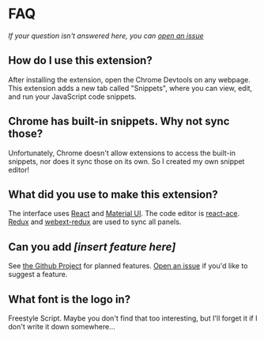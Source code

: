 # FAQ

_If your question isn't answered here, you can [open an issue](https://github.com/SidneyNemzer/snippets/issues/new)_

## How do I use this extension?

After installing the extension, open the Chrome Devtools on any webpage. This extension adds a new tab called "Snippets", where you can view, edit, and run your JavaScript code snippets.

## Chrome has built-in snippets. Why not sync those?

Unfortunately, Chrome doesn't allow extensions to access the built-in snippets, nor does it sync those on its own. So I created my own snippet editor!

## What did you use to make this extension?

The interface uses [React](https://facebook.github.io/react/) and [Material UI](https://material-ui.com/). The code editor is [react-ace](https://github.com/securingsincity/react-ace). [Redux](https://redux.js.org/) and [webext-redux](https://github.com/tshaddix/webext-redux) are used to sync all panels.

## Can you add _[insert feature here]_

See [the Github Project](https://github.com/SidneyNemzer/snippets/projects/1) for planned features. [Open an issue](https://github.com/SidneyNemzer/snippets/issues) if you'd like to suggest a feature.

## What font is the logo in?

Freestyle Script. Maybe you don't find that too interesting, but I'll forget it if I don't write it down somewhere...
